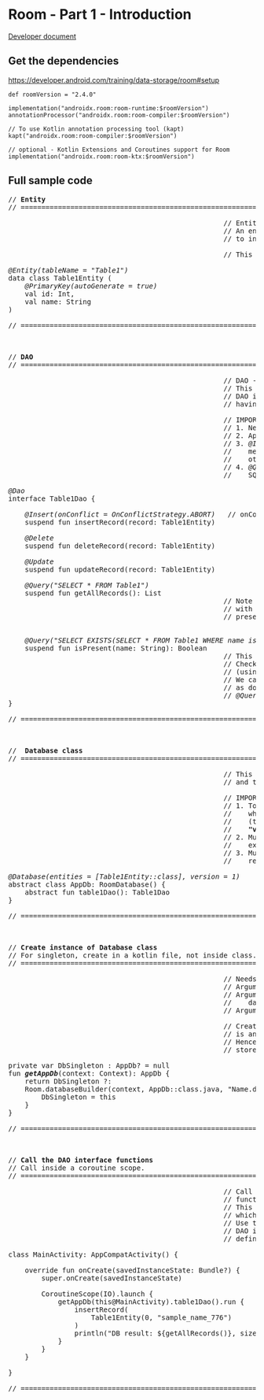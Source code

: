 # Room - Part 1 - Introduction

[Developer document](https://developer.android.com/training/data-storage/room)  

## Get the dependencies
https://developer.android.com/training/data-storage/room#setup
```
def roomVersion = "2.4.0"

implementation("androidx.room:room-runtime:$roomVersion")
annotationProcessor("androidx.room:room-compiler:$roomVersion")

// To use Kotlin annotation processing tool (kapt)
kapt("androidx.room:room-compiler:$roomVersion")

// optional - Kotlin Extensions and Coroutines support for Room
implementation("androidx.room:room-ktx:$roomVersion")
```

## Full sample code

<pre>
// <b>Entity</b>
// ===================================================================================

                                                    // Entity defines table inside the database.
                                                    // An entity data class can be used to refer
                                                    // to individual entries (row) in the table.
                                                    
                                                    // This is similar to model class.

<i>@Entity(tableName = "Table1")</i>
data class Table1Entity (
    <i>@PrimaryKey(autoGenerate = true)</i>
    val id: Int,
    val name: String
)

// ===================================================================================



// <b>DAO</b>
// ===================================================================================

                                                    // DAO - Data Access Objects
                                                    // This is not an object though.
                                                    // DAO is an interface,
                                                    // having methods for operations on table.
                                                    
                                                    // IMPORTANT!
                                                    // 1. Needs to be anotated with <i>@Dao</i>
                                                    // 2. Appropriate annotation.
                                                    // 3. <i>@Insert, @Delete, @Update</i>
                                                    //    methods cannot have any other argument 
                                                    //    other than type of the table entity.
                                                    // 4. <i>@Query</i> - needs to have an 
                                                    //    SQL query statement.

<i>@Dao</i>
interface Table1Dao {

    <i>@Insert(onConflict = OnConflictStrategy.ABORT)</i>   // onConflit optional. Default - ABORT
    suspend fun insertRecord(record: Table1Entity)

    <i>@Delete</i>
    suspend fun deleteRecord(record: Table1Entity)

    <i>@Update</i>
    suspend fun updateRecord(record: Table1Entity)

    <i>@Query("SELECT * FROM Table1")</i>
    suspend fun getAllRecords(): List<Table1Entity>
                                                    // Note the table name in SQL query matches
                                                    // with <i>@Entity</i> annotation "tableName",
                                                    // present in the "Table1Entity" data class.
                                                    
    
    <i>@Query("SELECT EXISTS(SELECT * FROM Table1 WHERE name is <b>:name</b>)")</i>
    suspend fun isPresent(name: String): Boolean
                                                    // This method checks if the name entry exists.
                                                    // Check how the method is passed to the query
                                                    // (using a colon :)
                                                    // We cannot use in argument like ${record.name}
                                                    // as dot operator is not supported.
                                                    // <i>@Query</i> can take only primary type variables.
}

// ===================================================================================



// <b> Database class</b>
// ===================================================================================

                                                    // This "connects" the entity data class
                                                    // and the DAO interface.
                                                    
                                                    // IMPORTANT!
                                                    // 1. To be annotated with <i>@Database</i>,
                                                    //    which takes input of array of entities,
                                                    //    (thus it knows the table schemas).
                                                    //    <b>"version" is also mandatory.</b>
                                                    // 2. Must be <b>abstract</b> class, 
                                                    //    extending "RoomDatabase" class.
                                                    // 3. Must have abstract functions with 
                                                    //    return type as DAO interface.

<i>@Database(entities = [Table1Entity::class], version = 1)</i>
abstract class AppDb: RoomDatabase() {
    abstract fun table1Dao(): Table1Dao
}

// ===================================================================================



// <b>Create instance of Database class</b>
// For singleton, create in a kotlin file, not inside class.
// ===================================================================================

                                                    // Needs context for Room.databaseBuilder
                                                    // Argument 1 - context
                                                    // Argument 2 - previuosly defined 
                                                    //    database class extending RoomDatabase()
                                                    // Argument 3 - name of database file
                                                    
                                                    // Creating database instance 
                                                    // is an expensive operation.
                                                    // Hence we create once and 
                                                    // store that in a variable.

private var DbSingleton : AppDb? = null
fun <b><i>getAppDb</i></b>(context: Context): AppDb {
    return DbSingleton ?:
    Room.databaseBuilder(context, AppDb::class.java, "Name.db").build().apply {
        DbSingleton = this
    }
}

// ===================================================================================



// <b>Call the DAO interface functions</b>
// Call inside a coroutine scope.
// ===================================================================================

                                                    // Call the previously defined <i>getAppDb()</i>
                                                    // function.
                                                    // This is an instance of "AppDb" class
                                                    // which contained "table1Dao()" function.
                                                    // Use that method to get the instance of
                                                    // DAO interface and then use the methods
                                                    // defined in "Table1Dao" interface.

class MainActivity: AppCompatActivity() {

    override fun onCreate(savedInstanceState: Bundle?) {
        super.onCreate(savedInstanceState)

        CoroutineScope(IO).launch {
            getAppDb(this@MainActivity).table1Dao().run {
                insertRecord(
                    Table1Entity(0, "sample_name_776")
                )
                println("DB result: ${getAllRecords()}, size: ${getAllRecords().size}")
            }
        }
    }
    
}

// ===================================================================================
</pre>
